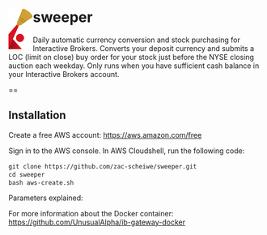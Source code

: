 <img align="left" src="https://github.com/zac-scheiwe/sweeper/blob/master/logo.png" height="80" /> sweeper
==



Daily automatic currency conversion and stock purchasing for Interactive Brokers. Converts your deposit currency and submits a LOC (limit on close) buy order for your stock just before the NYSE closing auction each weekday. Only runs when you have sufficient cash balance in your Interactive Brokers account.

==

## Installation

Create a free AWS account: https://aws.amazon.com/free

Sign in to the AWS console. In AWS Cloudshell, run the following code:

    git clone https://github.com/zac-scheiwe/sweeper.git
    cd sweeper
    bash aws-create.sh

Parameters explained:




For more information about the Docker container: https://github.com/UnusualAlpha/ib-gateway-docker
